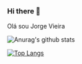 ### Hi there 👋

Olá sou Jorge Vieira


![Anurag's github stats](https://github-readme-stats.vercel.app/api?username=JorgeV94&show_icons=true&theme=radical)

[![Top Langs](https://github-readme-stats.vercel.app/api/top-langs/?username=JorgeV94)](https://github.com/JorgeV94/github-readme-stats)


<!--
Here are some ideas to get you started:

- 🔭 I’m currently working on ...
- 🌱 I’m currently learning ...
- 👯 I’m looking to collaborate on ...
- 🤔 I’m looking for help with ...
- 💬 Ask me about ...
- 📫 How to reach me: ...
- 😄 Pronouns: ...
- ⚡ Fun fact: ...
-->
